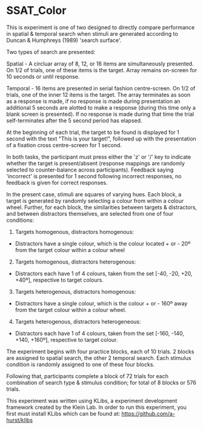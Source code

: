 # SSAT_Color

This is experiment is one of two designed to directly compare performance in spatial & temporal search when stimuli are generated according to Duncan & Humphreys (1989) 'search surface'.

Two types of search are presented:

Spatial - A circluar array of 8, 12, or 16 items are simultaneously presented. On 1/2 of trials, one of these items is the target. Array remains on-screen for 10 seconds or until response.

Temporal - 16 items are presented in serial fashion centre-screen. On 1/2 of trials, one of the inner 12 items is the target. The array terminates as soon as a response is made, if no response is made during presentation an additional 5 seconds are alotted to make a response (during this time only a blank screen is presented). If no response is made during that time the trial self-terminates after the 5 second period has elapsed.

At the beginning of each trial, the target to be found is displayed for 1 second with the text "This is your target!", followed up with the presentation of a fixation cross centre-screen for 1 second.

In both tasks, the participant must press either the 'z' or '/' key to indicate whether the target is present/absent (response mappings are randomly selected to counter-balance across participants). Feedback saying 'incorrect' is presented for 1 second following incorrect responses, no feedback is given for correct responses.

In the present case, stimuli are squares of varying hues. Each block, a target is generated by randomly selecting a colour from within a colour wheel. Further, for each block, the similarities between targets & distractors, and between distractors themselves, are selected from one of four conditions:

1. Targets homogenous, distractors homogenous:
- Distractors have a single colour, which is the colour located + or - 20º from the target colour within a colour wheel

2. Targets homogenous, distractors heterogenous:
- Distractors each have 1 of 4 colours, taken from the set [-40, -20, +20, +40º], respective to target colours.

3. Targets heterogenous, distractors homogenous:
- Distractors have a single colour, which is the colour + or - 160º away from the target colour within a colour wheel.

4. Targets heterogenous, distractors heterogeneous:
- Distractors each have 1 of 4 colours, taken from the set [-160, -140, +140, +160º], respective to target colour.

The experiment begins with four practice blocks, each of 10 trials. 2 blocks are assigned to spatial search, the other 2 temporal search. Each stimulus condition is randomly assigned to one of these four blocks.

Following that, participants complete a block of 72 trials for each combination of search type & stimulus condition; for total of 8 blocks or 576 trials. 

This experiment was written using KLibs, a experiment development framework created by the Klein Lab. In order to run this experiment, you first must install KLibs which can be found at: https://github.com/a-hurst/klibs

